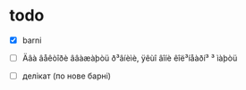 # todo

- [x] barni

- [ ] Äâà âåêòîðè ââàæàþòü ð³âíèìè, ÿêùî âîíè êîë³íåàðí³ ³ ìàþòü

- [ ] делікат (по нове барні)

